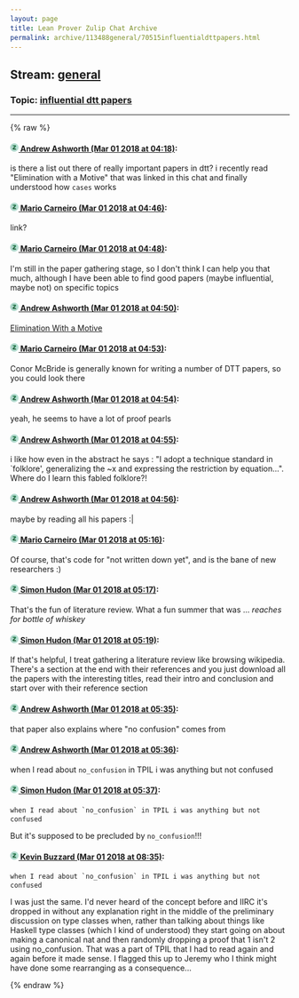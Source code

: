 ```yaml
---
layout: page
title: Lean Prover Zulip Chat Archive 
permalink: archive/113488general/70515influentialdttpapers.html
---
```


## Stream: [general](index.html)
### Topic: [influential dtt papers](70515influentialdttpapers.html)

---


{% raw %}
#### [![Click to go to Zulip](../../assets/img/zulip2.png) Andrew Ashworth (Mar 01 2018 at 04:18)](https://leanprover.zulipchat.com/#narrow/stream/113488-general/topic/influential%20dtt%20papers/near/123120262):
is there a list out there of really important papers in dtt? i recently read "Elimination with a Motive" that was linked in this chat and finally understood how `cases` works

#### [![Click to go to Zulip](../../assets/img/zulip2.png) Mario Carneiro (Mar 01 2018 at 04:46)](https://leanprover.zulipchat.com/#narrow/stream/113488-general/topic/influential%20dtt%20papers/near/123121079):
link?

#### [![Click to go to Zulip](../../assets/img/zulip2.png) Mario Carneiro (Mar 01 2018 at 04:48)](https://leanprover.zulipchat.com/#narrow/stream/113488-general/topic/influential%20dtt%20papers/near/123121130):
I'm still in the paper gathering stage, so I don't think I can help you that much, although I have been able to find good papers (maybe influential, maybe not) on specific topics

#### [![Click to go to Zulip](../../assets/img/zulip2.png) Andrew Ashworth (Mar 01 2018 at 04:50)](https://leanprover.zulipchat.com/#narrow/stream/113488-general/topic/influential%20dtt%20papers/near/123121198):
[Elimination With a Motive](https://pdfs.semanticscholar.org/d224/e96c59a81a471625faf87118b6299094e1e4.pdf)

#### [![Click to go to Zulip](../../assets/img/zulip2.png) Mario Carneiro (Mar 01 2018 at 04:53)](https://leanprover.zulipchat.com/#narrow/stream/113488-general/topic/influential%20dtt%20papers/near/123121265):
Conor McBride is generally known for writing a number of DTT papers, so you could look there

#### [![Click to go to Zulip](../../assets/img/zulip2.png) Andrew Ashworth (Mar 01 2018 at 04:54)](https://leanprover.zulipchat.com/#narrow/stream/113488-general/topic/influential%20dtt%20papers/near/123121307):
yeah, he seems to have a lot of proof pearls

#### [![Click to go to Zulip](../../assets/img/zulip2.png) Andrew Ashworth (Mar 01 2018 at 04:55)](https://leanprover.zulipchat.com/#narrow/stream/113488-general/topic/influential%20dtt%20papers/near/123121321):
i like how even in the abstract he says : "I adopt a technique standard in `folklore', generalizing the ~x and expressing the restriction by equation...". Where do I learn this fabled folklore?!

#### [![Click to go to Zulip](../../assets/img/zulip2.png) Andrew Ashworth (Mar 01 2018 at 04:56)](https://leanprover.zulipchat.com/#narrow/stream/113488-general/topic/influential%20dtt%20papers/near/123121364):
maybe by reading all his papers :|

#### [![Click to go to Zulip](../../assets/img/zulip2.png) Mario Carneiro (Mar 01 2018 at 05:16)](https://leanprover.zulipchat.com/#narrow/stream/113488-general/topic/influential%20dtt%20papers/near/123121920):
Of course, that's code for "not written down yet", and is the bane of new researchers :)

#### [![Click to go to Zulip](../../assets/img/zulip2.png) Simon Hudon (Mar 01 2018 at 05:17)](https://leanprover.zulipchat.com/#narrow/stream/113488-general/topic/influential%20dtt%20papers/near/123121930):
That's the fun of literature review. What a fun summer that was ... *reaches for bottle of whiskey*

#### [![Click to go to Zulip](../../assets/img/zulip2.png) Simon Hudon (Mar 01 2018 at 05:19)](https://leanprover.zulipchat.com/#narrow/stream/113488-general/topic/influential%20dtt%20papers/near/123121980):
If that's helpful, I treat gathering a literature review like browsing wikipedia. There's a section at the end with their references and you just download all the papers with the interesting titles, read their intro and conclusion and start over with their reference section

#### [![Click to go to Zulip](../../assets/img/zulip2.png) Andrew Ashworth (Mar 01 2018 at 05:35)](https://leanprover.zulipchat.com/#narrow/stream/113488-general/topic/influential%20dtt%20papers/near/123122397):
that paper also explains where "no confusion" comes from

#### [![Click to go to Zulip](../../assets/img/zulip2.png) Andrew Ashworth (Mar 01 2018 at 05:36)](https://leanprover.zulipchat.com/#narrow/stream/113488-general/topic/influential%20dtt%20papers/near/123122438):
when I read about `no_confusion` in TPIL i was anything but not confused

#### [![Click to go to Zulip](../../assets/img/zulip2.png) Simon Hudon (Mar 01 2018 at 05:37)](https://leanprover.zulipchat.com/#narrow/stream/113488-general/topic/influential%20dtt%20papers/near/123122446):
```quote
when I read about `no_confusion` in TPIL i was anything but not confused
```
But it's supposed to be precluded by `no_confusion`!!!

#### [![Click to go to Zulip](../../assets/img/zulip2.png) Kevin Buzzard (Mar 01 2018 at 08:35)](https://leanprover.zulipchat.com/#narrow/stream/113488-general/topic/influential%20dtt%20papers/near/123127085):
```quote
when I read about `no_confusion` in TPIL i was anything but not confused
```
I was just the same. I'd never heard of the concept before and IIRC it's dropped in without any explanation right in the middle of the preliminary discussion on type classes when, rather than talking about things like Haskell type classes (which I kind of understood) they start going on about making a canonical nat and then randomly dropping a proof that 1 isn't 2 using no_confusion. That was a part of TPIL that I had to read again and again before it made sense. I flagged this up to Jeremy who I think might have done some rearranging as a consequence...


{% endraw %}
